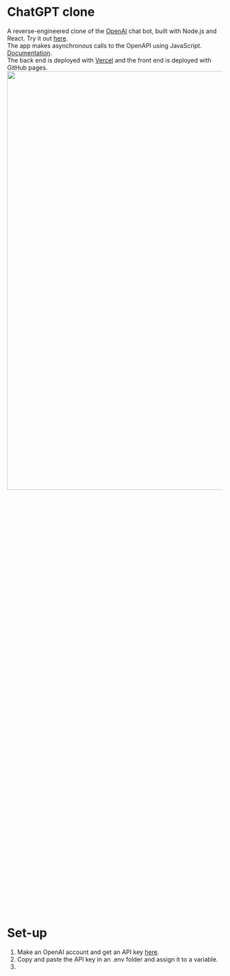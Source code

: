 # ChatGPT clone
A reverse-engineered clone of the <a href='https://openai.com/'>OpenAI</a> chat bot, built with Node.js and React. Try it out <a href="https://kbdv.github.io/chagpt-clone/">here</a>.
<br>
The app makes asynchronous calls to the OpenAPI using JavaScript. <a href='https://platform.openai.com/docs/'>Documentation</a>.
<br>
The back end is deployed with <a href='https://vercel.com/'>Vercel</a> and the front end is deployed with GitHub pages.
<br>
<picture>
  <img src="https://github.com/kbdv/chagpt-clone/assets/113033203/85668ff2-0036-4a1c-94fd-dbc6c44553fc" width="824px" height="50%" />
</picture>

# Set-up
1. Make an OpenAI account and get an API key <a href='https://platform.openai.com/account/api-keys'>here</a>.
2. Copy and paste the API key in an .env folder and assign it to a variable.
3. 








